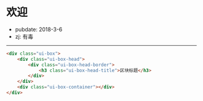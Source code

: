 # 欢迎

- pubdate: 2018-3-6
- zj: 有毒

------
````html
<div class="ui-box">
    <div class="ui-box-head">
        <div class="ui-box-head-border">
            <h3 class="ui-box-head-title">区块标题</h3>
        </div>
    </div>
    <div class="ui-box-container"></div>
</div>
````